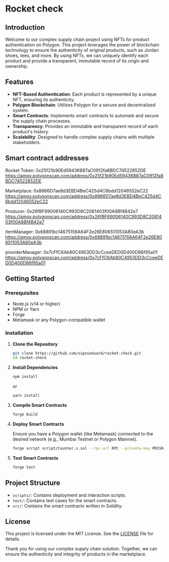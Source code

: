 # Rocket check

## Introduction

Welcome to our complex supply chain project using NFTs for product authentication on Polygon. This project leverages the power of blockchain technology to ensure the authenticity of original products, such as Jordan shoes, tees, and more. By using NFTs, we can uniquely identify each product and provide a transparent, immutable record of its origin and ownership.

## Features

- **NFT-Based Authentication**: Each product is represented by a unique NFT, ensuring its authenticity.
- **Polygon Blockchain**: Utilizes Polygon for a secure and decentralized system.
- **Smart Contracts**: Implements smart contracts to automate and secure the supply chain processes.
- **Transparency**: Provides an immutable and transparent record of each product's history.
- **Scalability**: Designed to handle complex supply chains with multiple stakeholders.

## Smart contract addresses

Rocket Token: 0x25f21b90Ed59436887aC0912fa8BDC74522852DE https://amoy.polygonscan.com/address/0x25f21b90Ed59436887aC0912fa8BDC74522852DE

Marketplace: 0x8866D7ae8d3EBD4BeC425d4C6bdd12046552eC22 https://amoy.polygonscan.com/address/0x8866D7ae8d3EBD4BeC425d4C6bdd12046552eC22

Producer: 0x26fBF69006140C993D8C2081403f00A8Bf4B42e7 https://amoy.polygonscan.com/address/0x26fBF69006140C993D8C2081403f00A8Bf4B42e7

itemManager: 0x68891bc14675156A64F2e26E806511053A80eA3b https://amoy.polygonscan.com/address/0x68891bc14675156A64F2e26E806511053A80eA3b

providerManager: 0x7cFfC6Ab80C4953DD3cCceeDED0D400D86f95a01 https://amoy.polygonscan.com/address/0x7cFfC6Ab80C4953DD3cCceeDED0D400D86f95a01

 
## Getting Started

### Prerequisites

- Node.js (v14 or higher)
- NPM or Yarn
- Forge
- Metamask or any Polygon-compatible wallet

### Installation

1. **Clone the Repository**

   ```sh
   git clone https://github.com/siposeduard/rocket-check.git
   cd rocket-check
   ```

2. **Install Dependencies**

   ```sh
   npm install
   ```

   or

   ```sh
   yarn install
   ```

3. **Compile Smart Contracts**

   ```sh
   forge build
   ```

4. **Deploy Smart Contracts**

   Ensure you have a Polygon wallet (like Metamask) connected to the desired network (e.g., Mumbai Testnet or Polygon Mainnet).

   ```sh
   forge script script/Counter.s.sol --rpc-url RPC --private-key PRIVATE_KEY
   ```

5. **Test Smart Contracts**

   ```sh
   forge test
   ```

## Project Structure

- `scripts/`: Contains deployment and interaction scripts.
- `test/`: Contains test cases for the smart contracts.
- `src/`: Contains the smart contracts written in Solidity.

## License

This project is licensed under the MIT License. See the [LICENSE](LICENSE) file for details.

Thank you for using our complex supply chain solution. Together, we can ensure the authenticity and integrity of products in the marketplace.
